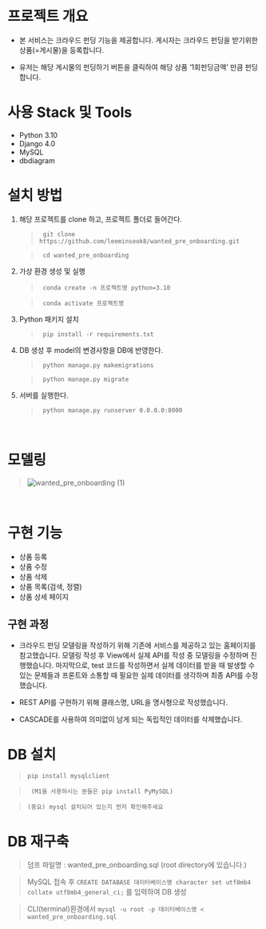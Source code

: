 # 프로젝트 개요

- 본 서비스는 크라우드 펀딩 기능을 제공합니다. 게시자는 크라우드 펀딩을 받기위한 상품(=게시물)을 등록합니다.

- 유저는 해당 게시물의 펀딩하기 버튼을 클릭하여 해당 상품 ‘1회펀딩금액’ 만큼 펀딩합니다.

# 사용 Stack 및 Tools

- Python 3.10
- Django 4.0
- MySQL
- dbdiagram

# 설치 방법

1. 해당 프로젝트를 clone 하고, 프로젝트 폴더로 들어간다.<br>

	>``` git clone https://github.com/leeminseok8/wanted_pre_onboarding.git```<br>

    >``` cd wanted_pre_onboarding```<br>

2. 가상 환경 생성 및 실행
	>``` conda create -n 프로젝트명 python=3.10```<br>

	>``` conda activate 프로젝트명```

3. Python 패키지 설치
	>``` pip install -r requirements.txt```

4. DB 생성 후 model의 변경사항을 DB에 반영한다.
	>``` python manage.py makemigrations```<br>

	>``` python manage.py migrate```<br>

5. 서버를 실행한다.
	>``` python manage.py runserver 0.0.0.0:8000```

<br>

# 모델링

> ![wanted_pre_onboarding (1)](https://user-images.githubusercontent.com/93478318/163388301-e77224a3-3ea5-4e8e-8e09-8a61156a0a85.png)

<br>

# 구현 기능
- 상품 등록
- 상품 수정
- 상품 삭제
- 상품 목록(검색, 정렬)
- 상품 상세 페이지

## 구현 과정
- 크라우드 펀딩 모델링을 작성하기 위해 기존에 서비스를 제공하고 있는 홈페이지를 참고했습니다. 모델링 작성 후 View에서 실제 API를 작성 중 모델링을 수정하며 진행했습니다. 마지막으로, test 코드를 작성하면서 실제 데이터를 받을 때 발생할 수 있는 문제들과 프론트와 소통할 때 필요한 실제 데이터를 생각하며 최종 API를 수정했습니다.

- REST API를 구현하기 위해 클래스명, URL을 명사형으로 작성했습니다.

- CASCADE를 사용하여 의미없이 남게 되는 독립적인 데이터를 삭제했습니다.

# DB 설치
>``` pip install mysqlclient ```<br>

> ``` (M1을 사용하시는 분들은 pip install PyMySQL)```<br>

> ``` (중요) mysql 설치되어 있는지 먼저 확인해주세요 ```<br>


# DB 재구축
> 덤프 파일명 : wanted_pre_onboarding.sql (root directory에 있습니다.)<br>

> MySQL 접속 후 ``` CREATE DATABASE 데이터베이스명 character set utf8mb4 collate utf8mb4_general_ci; ``` 를 입력하여 DB 생성<br>

> CLI(terminal)환경에서 ``` mysql -u root -p 데이터베이스명 < wanted_pre_onboarding.sql ```
